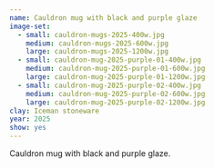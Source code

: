 ```yaml
---
name: Cauldron mug with black and purple glaze
image-set:
  - small: cauldron-mugs-2025-400w.jpg
    medium: cauldron-mugs-2025-600w.jpg
    large: cauldron-mugs-2025-1200w.jpg
  - small: cauldron-mug-2025-purple-01-400w.jpg
    medium: cauldron-mug-2025-purple-01-600w.jpg
    large: cauldron-mug-2025-purple-01-1200w.jpg
  - small: cauldron-mug-2025-purple-02-400w.jpg
    medium: cauldron-mug-2025-purple-02-600w.jpg
    large: cauldron-mug-2025-purple-02-1200w.jpg
clay: Iceman stoneware
year: 2025
show: yes
---
```


Cauldron mug with black and purple glaze.